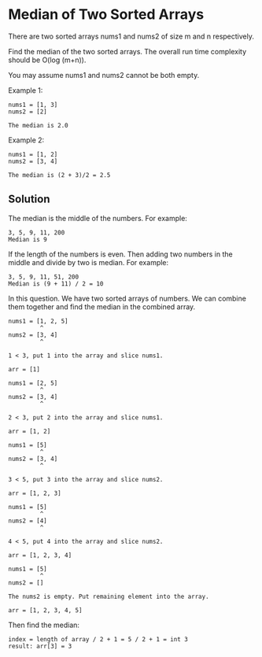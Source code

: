 # Median of Two Sorted Arrays

There are two sorted arrays nums1 and nums2 of size m and n respectively.

Find the median of the two sorted arrays. The overall run time complexity should be O(log (m+n)).

You may assume nums1 and nums2 cannot be both empty.

Example 1:

```
nums1 = [1, 3]
nums2 = [2]

The median is 2.0
```

Example 2:

```
nums1 = [1, 2]
nums2 = [3, 4]

The median is (2 + 3)/2 = 2.5
```

## Solution

The median is the middle of the numbers. For example:

```
3, 5, 9, 11, 200
Median is 9
```

If the length of the numbers is even. Then adding two numbers in the middle and divide by two is median. For example:

```
3, 5, 9, 11, 51, 200
Median is (9 + 11) / 2 = 10
```

In this question. We have two sorted arrays of numbers. We can combine them together and find the median in the combined array.

```
nums1 = [1, 2, 5]
         ^
nums2 = [3, 4]
         ^

1 < 3, put 1 into the array and slice nums1.

arr = [1]
```

```
nums1 = [2, 5]
         ^
nums2 = [3, 4]
         ^

2 < 3, put 2 into the array and slice nums1.

arr = [1, 2]
```

```
nums1 = [5]
         ^
nums2 = [3, 4]
         ^

3 < 5, put 3 into the array and slice nums2.

arr = [1, 2, 3]
```

```
nums1 = [5]
         ^
nums2 = [4]
         ^

4 < 5, put 4 into the array and slice nums2.

arr = [1, 2, 3, 4]
```

```
nums1 = [5]
         ^
nums2 = []

The nums2 is empty. Put remaining element into the array.

arr = [1, 2, 3, 4, 5]
```

Then find the median:

```
index = length of array / 2 + 1 = 5 / 2 + 1 = int 3
result: arr[3] = 3
```
